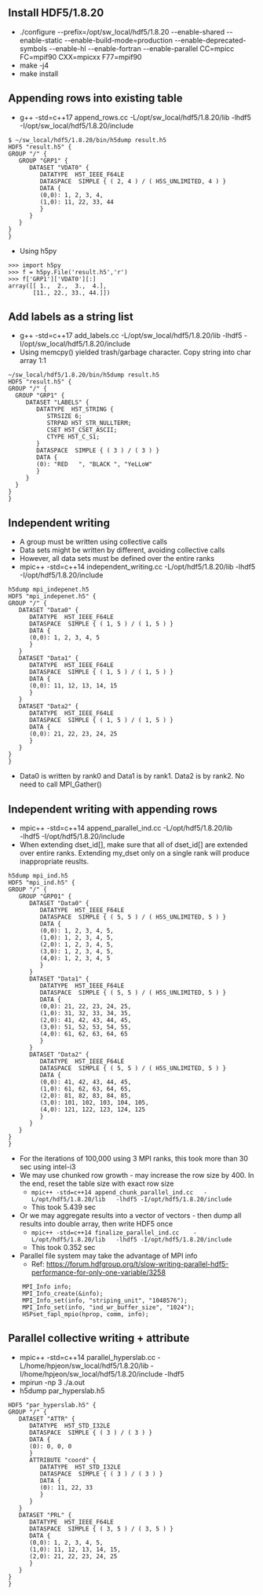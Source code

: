 ## Install HDF5/1.8.20
 - ./configure --prefix=/opt/sw_local/hdf5/1.8.20 --enable-shared --enable-static --enable-build-mode=production --enable-deprecated-symbols --enable-hl --enable-fortran --enable-parallel CC=mpicc FC=mpif90 CXX=mpicxx F77=mpif90
 - make -j4
 - make install

## Appending rows into existing table
- g++ -std=c++17 append_rows.cc -L/opt/sw_local/hdf5/1.8.20/lib -lhdf5 -I/opt/sw_local/hdf5/1.8.20/include
```
$ ~/sw_local/hdf5/1.8.20/bin/h5dump result.h5
HDF5 "result.h5" {
GROUP "/" {
   GROUP "GRP1" {
      DATASET "VDAT0" {
         DATATYPE  H5T_IEEE_F64LE
         DATASPACE  SIMPLE { ( 2, 4 ) / ( H5S_UNLIMITED, 4 ) }
         DATA {
         (0,0): 1, 2, 3, 4,
         (1,0): 11, 22, 33, 44
         }
      }
   }
}
}
```
- Using h5py
```
>>> import h5py
>>> f = h5py.File('result.h5','r')
>>> f['GRP1']['VDAT0'][:]
array([[ 1.,  2.,  3.,  4.],
       [11., 22., 33., 44.]])
```
## Add labels as a string list
- g++ -std=c++17 add_labels.cc  -L/opt/sw_local/hdf5/1.8.20/lib -lhdf5 -I/opt/sw_local/hdf5/1.8.20/include
- Using memcpy() yielded trash/garbage character. Copy string into char array 1:1
 ```
 ~/sw_local/hdf5/1.8.20/bin/h5dump result.h5
HDF5 "result.h5" {
GROUP "/" {
   GROUP "GRP1" {
      DATASET "LABELS" {
         DATATYPE  H5T_STRING {
            STRSIZE 6;
            STRPAD H5T_STR_NULLTERM;
            CSET H5T_CSET_ASCII;
            CTYPE H5T_C_S1;
         }
         DATASPACE  SIMPLE { ( 3 ) / ( 3 ) }
         DATA {
         (0): "RED   ", "BLACK ", "YeLLoW"
         }
      }
   }
}
}
```

## Independent writing
- A group must be written using collective calls
- Data sets might be written by different, avoiding collective calls
- However, all data sets must be defined over the entire ranks
- mpic++ -std=c++14 independent_writing.cc -L/opt/hdf5/1.8.20/lib -lhdf5 -I/opt/hdf5/1.8.20/include
```
h5dump mpi_indepenet.h5
HDF5 "mpi_indepenet.h5" {
GROUP "/" {
   DATASET "Data0" {
      DATATYPE  H5T_IEEE_F64LE
      DATASPACE  SIMPLE { ( 1, 5 ) / ( 1, 5 ) }
      DATA {
      (0,0): 1, 2, 3, 4, 5
      }
   }
   DATASET "Data1" {
      DATATYPE  H5T_IEEE_F64LE
      DATASPACE  SIMPLE { ( 1, 5 ) / ( 1, 5 ) }
      DATA {
      (0,0): 11, 12, 13, 14, 15
      }
   }
   DATASET "Data2" {
      DATATYPE  H5T_IEEE_F64LE
      DATASPACE  SIMPLE { ( 1, 5 ) / ( 1, 5 ) }
      DATA {
      (0,0): 21, 22, 23, 24, 25
      }
   }
}
}
```
- Data0 is written by rank0 and Data1 is by rank1. Data2 is by rank2. No need to call MPI_Gather()

## Independent writing with appending rows
-  mpic++ -std=c++14 append_parallel_ind.cc -L/opt/hdf5/1.8.20/lib \
  -lhdf5 -I/opt/hdf5/1.8.20/include
- When extending dset_id[], make sure that all of dset_id[] are extended over entire ranks. Extending my_dset only on a single rank will produce inappropriate reuslts.
```
h5dump mpi_ind.h5 
HDF5 "mpi_ind.h5" {
GROUP "/" {
   GROUP "GRP01" {
      DATASET "Data0" {
         DATATYPE  H5T_IEEE_F64LE
         DATASPACE  SIMPLE { ( 5, 5 ) / ( H5S_UNLIMITED, 5 ) }
         DATA {
         (0,0): 1, 2, 3, 4, 5,
         (1,0): 1, 2, 3, 4, 5,
         (2,0): 1, 2, 3, 4, 5,
         (3,0): 1, 2, 3, 4, 5,
         (4,0): 1, 2, 3, 4, 5
         }
      }
      DATASET "Data1" {
         DATATYPE  H5T_IEEE_F64LE
         DATASPACE  SIMPLE { ( 5, 5 ) / ( H5S_UNLIMITED, 5 ) }
         DATA {
         (0,0): 21, 22, 23, 24, 25,
         (1,0): 31, 32, 33, 34, 35,
         (2,0): 41, 42, 43, 44, 45,
         (3,0): 51, 52, 53, 54, 55,
         (4,0): 61, 62, 63, 64, 65
         }
      }
      DATASET "Data2" {
         DATATYPE  H5T_IEEE_F64LE
         DATASPACE  SIMPLE { ( 5, 5 ) / ( H5S_UNLIMITED, 5 ) }
         DATA {
         (0,0): 41, 42, 43, 44, 45,
         (1,0): 61, 62, 63, 64, 65,
         (2,0): 81, 82, 83, 84, 85,
         (3,0): 101, 102, 103, 104, 105,
         (4,0): 121, 122, 123, 124, 125
         }
      }
   }
}
}
```
- For the iterations of 100,000 using 3 MPI ranks, this took more than 30 sec using intel-i3
- We may use chunked row growth - may increase the row size by 400. In the end, reset the table size with exact row size
  - `mpic++ -std=c++14 append_chunk_parallel_ind.cc   -L/opt/hdf5/1.8.20/lib   -lhdf5 -I/opt/hdf5/1.8.20/include`
  - This took 5.439 sec
- Or we may aggregate results into a vector of vectors - then dump all results into double array, then write HDF5 once
  - `mpic++ -std=c++14 finalize_parallel_ind.cc    -L/opt/hdf5/1.8.20/lib   -lhdf5 -I/opt/hdf5/1.8.20/include`
  - This took 0.352 sec
- Parallel file system may take the advantage of MPI info
  - Ref: https://forum.hdfgroup.org/t/slow-writing-parallel-hdf5-performance-for-only-one-variable/3258
```
    MPI_Info info;
    MPI_Info_create(&info);
    MPI_Info_set(info, "striping_unit", "1048576");
    MPI_Info_set(info, "ind_wr_buffer_size", "1024");
    H5Pset_fapl_mpio(hprop, comm, info);
```
## Parallel collective writing + attribute
- mpic++ -std=c++14 parallel_hyperslab.cc -L/home/hpjeon/sw_local/hdf5/1.8.20/lib -I/home/hpjeon/sw_local/hdf5/1.8.20/include  -lhdf5
- mpirun -np 3 ./a.out 
- h5dump  par_hyperslab.h5 
```
HDF5 "par_hyperslab.h5" {
GROUP "/" {
   DATASET "ATTR" {
      DATATYPE  H5T_STD_I32LE
      DATASPACE  SIMPLE { ( 3 ) / ( 3 ) }
      DATA {
      (0): 0, 0, 0
      }
      ATTRIBUTE "coord" {
         DATATYPE  H5T_STD_I32LE
         DATASPACE  SIMPLE { ( 3 ) / ( 3 ) }
         DATA {
         (0): 11, 22, 33
         }
      }
   }
   DATASET "PRL" {
      DATATYPE  H5T_IEEE_F64LE
      DATASPACE  SIMPLE { ( 3, 5 ) / ( 3, 5 ) }
      DATA {
      (0,0): 1, 2, 3, 4, 5,
      (1,0): 11, 12, 13, 14, 15,
      (2,0): 21, 22, 23, 24, 25
      }
   }
}
}
```
